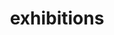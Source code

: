 ---
title: exhibitions
hide: true
collection: about
layout: exhibitions.nunjucks
exhibitions:
    -   title: "RUSKIN.SHOW"
        url: http://ruskin.show
        location: "Ruskin School of Art, University of Oxford"
        date:
            begin: 2016-06-17
            end: 2016-06-22
        piece:
            url: /portfolio/tides
            name: tides
        description: ""
    -   title: "Future Late"
        location: "Tate Modern"
        date:
            begin: 2016-06-17
            end: 2016-06-19
        piece:
            url: /portfolio/in-your-presence
            name: in-your-presence
        description: |
            part of the Tate Collectives’
                _Open Call: What is the Future of Art?_
    -   title: "CAL ARTS: +6"
        location: "Dolphin Gallery, Oxford"
        date:
            begin: 2015-12-08
            end: 2015-12-09
        piece:
            url: /portfolio/calarts
            name: "CAL ARTS: +6"
        description: |
            curated by myself, featuring my piece
            and work from
            * [Angeli Bhose](http://angelibhose.com)
            * [Angus Steele](http://angussteele.org)
            * [Bex Pannett](http://bexpannett.com)
            * [Lu Williams](http://luwilliams.com/)
            * [Ruth Smith](http://ruth-smith.com)
            * [Ruth Spencer Jolly](http://ruthspencerjolly.com/)
    -   title: "ITS NOT THAT FAR"
        location: "St Hugh's College, Oxford"
        date:
            begin: 2015-11-23
            end: 2015-11-25
        piece:
            url: /portfolio/not-touching
            name: (not) touching
        description: ""
    -   title: "RUSKIN SCHOOL OF ART FIRST YEAR EXHIBITION"
        location: "Ruskin School of Art, University of Oxford"
        date:
            begin: 2014-06-06
            end: 2014-06-07
        piece:
            url: /portfolio/three-dimensions-of-time
            name: three dimensions of time
        description: ""
---